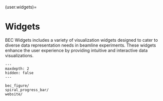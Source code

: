 (user.widgets)=
# Widgets
BEC Widgets includes a variety of visualization widgets designed to cater to diverse data representation needs in beamline experiments. These widgets enhance the user experience by providing intuitive and interactive data visualizations.

```{toctree}
---
maxdepth: 2
hidden: false
---

bec_figure/
spiral_progress_bar/
website/
```


